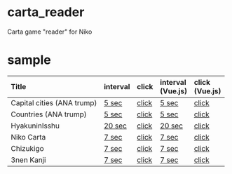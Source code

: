 # carta_reader
Carta game "reader" for Niko


# sample


|Title| interval | click | interval <br>(Vue.js) | click <br>(Vue.js) |
|:---|:---|:---|:---|:---|
|Capital cities (ANA trump) | [5 sec](https://masa-kunikata.github.io/carta_reader/?data=cities&sec=5) | [click](https://masa-kunikata.github.io/carta_reader/?data=cities) | [5 sec](https://masa-kunikata.github.io/carta_reader/vue.html?data=cities&sec=5) | [click](https://masa-kunikata.github.io/carta_reader/vue.html?data=cities) |
|Countries (ANA trump) | [5 sec](https://masa-kunikata.github.io/carta_reader/?data=countries&sec=5) | [click](https://masa-kunikata.github.io/carta_reader/?data=countries) | [5 sec](https://masa-kunikata.github.io/carta_reader/vue.html?data=countries&sec=5) | [click](https://masa-kunikata.github.io/carta_reader/vue.html?data=countries) |
|HyakuninIsshu | [20 sec](https://masa-kunikata.github.io/carta_reader/?data=hyakuninisshu&sec=20) | [click](https://masa-kunikata.github.io/carta_reader/?data=hyakuninisshu) | [20 sec](https://masa-kunikata.github.io/carta_reader/vue.html?data=hyakuninisshu&sec=20) | [click](https://masa-kunikata.github.io/carta_reader/vue.html?data=hyakuninisshu) |
|Niko Carta | [7 sec](https://masa-kunikata.github.io/carta_reader/?data=nikocarta&sec=7) | [click](https://masa-kunikata.github.io/carta_reader/?data=nikocarta) | [7 sec](https://masa-kunikata.github.io/carta_reader/vue.html?data=nikocarta&sec=7) | [click](https://masa-kunikata.github.io/carta_reader/vue.html?data=nikocarta) |
|Chizukigo | [7 sec](https://masa-kunikata.github.io/carta_reader/?data=chizukigo&sec=7) | [click](https://masa-kunikata.github.io/carta_reader/?data=chizukigo) | [7 sec](https://masa-kunikata.github.io/carta_reader/vue.html?data=chizukigo&sec=7) | [click](https://masa-kunikata.github.io/carta_reader/vue.html?data=chizukigo) |
|3nen Kanji | [7 sec](https://masa-kunikata.github.io/carta_reader/?data=3nenkanji&sec=7) | [click](https://masa-kunikata.github.io/carta_reader/?data=3nenkanji) | [7 sec](https://masa-kunikata.github.io/carta_reader/vue.html?data=3nenkanji&sec=7) | [click](https://masa-kunikata.github.io/carta_reader/vue.html?data=3nenkanji) |


